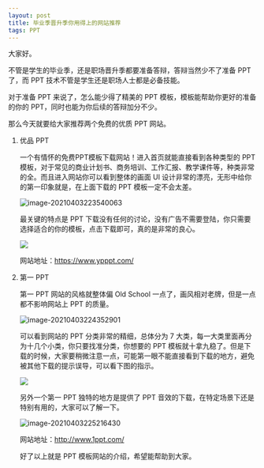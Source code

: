 ```yaml
---
layout: post
title: 毕业季晋升季你用得上的网站推荐
tags: PPT
---
```


大家好。

不管是学生的毕业季，还是职场晋升季都要准备答辩，答辩当然少不了准备 PPT 了，而 PPT 技术不管是学生还是职场人士都是必备技能。

对于准备 PPT 来说了，怎么能少得了精美的 PPT 模板，模板能帮助你更好的准备的你的 PPT，同时也能为你后续的答辩加分不少。

那么今天就要给大家推荐两个免费的优质 PPT 网站。

1. 优品 PPT

   一个有情怀的免费PPT模板下载网站！进入首页就能直接看到各种类型的 PPT 模板，对于常见的商业计划书、商务培训、工作汇报、教学课件等，种类非常的全。而且进入网站你可以看到整体的画面 UI 设计非常的漂亮，无形中给你的第一印象就是，在上面下载的 PPT 模板一定不会太差。

   ![image-20210403223540063](https://7465-test-3c9b5e-books-1301492295.tcb.qcloud.la/images/compress_image-20210403223540063.png)

   最关键的特点是 PPT 下载没有任何的讨论，没有广告不需要登陆，你只需要选择适合的你的模板，点击下载即可，真的是非常的良心。

   ![](https://7465-test-3c9b5e-books-1301492295.tcb.qcloud.la/images/compress_ppt_download.png)

   网站地址：https://www.ypppt.com/

   

2. 第一 PPT

   第一 PPT 网站的风格就整体偏 Old School 一点了，画风相对老牌，但是一点都不影响网站上 PPT 的质量。

   ![image-20210403224352901](https://7465-test-3c9b5e-books-1301492295.tcb.qcloud.la/images/compress_image-20210403224352901.png)

   可以看到网站的 PPT 分类非常的精细，总体分为 7 大类，每一大类里面再分为十几个小类，你只要找准分类，你想要的 PPT 模板就十拿九稳了。但是下载的时候，大家要稍微注意一点，可能第一眼不能直接看到下载的地方，避免被其他下载的提示误导，可以看下图的指示。

   ![](https://7465-test-3c9b5e-books-1301492295.tcb.qcloud.la/images/compress_1ppt.download.png)

   另外一个第一 PPT 独特的地方是提供了 PPT 音效的下载，在特定场景下还是特别有用的，大家可以了解一下。

   ![image-20210403225216430](https://7465-test-3c9b5e-books-1301492295.tcb.qcloud.la/images/compress_image-20210403225216430.png)

   网站地址：http://www.1ppt.com/

   

   好了以上就是 PPT 模板网站的介绍，希望能帮助到大家。